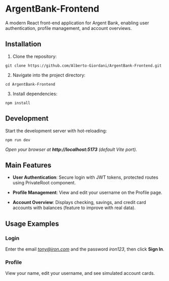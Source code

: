 # ArgentBank-Frontend

A modern React front-end application for Argent Bank, enabling user authentication, profile management, and account overviews.

## Installation

1. Clone the repository:

`git clone https://github.com/Alberto-Giordani/ArgentBank-Frontend.git`

2. Navigate into the project directory:

`cd ArgentBank-Frontend`

3. Install dependencies:

`npm install`

## Development

Start the development server with hot-reloading:

`npm run dev`

*Open your browser at ***http://localhost:5173*** (default Vite port).*

## Main Features

- **User Authentication**: Secure login with JWT tokens, protected routes using PrivateRoot component.

- **Profile Management**: View and edit your username on the Profile page.

- **Account Overview**: Displays checking, savings, and credit card accounts with balances (feature to improve with real data).

## Usage Examples

### Login

Enter the email *tony@iron.com* and the password *iron123*, then click **Sign In**.

### Profile

View your name, edit your username, and see simulated account cards.

